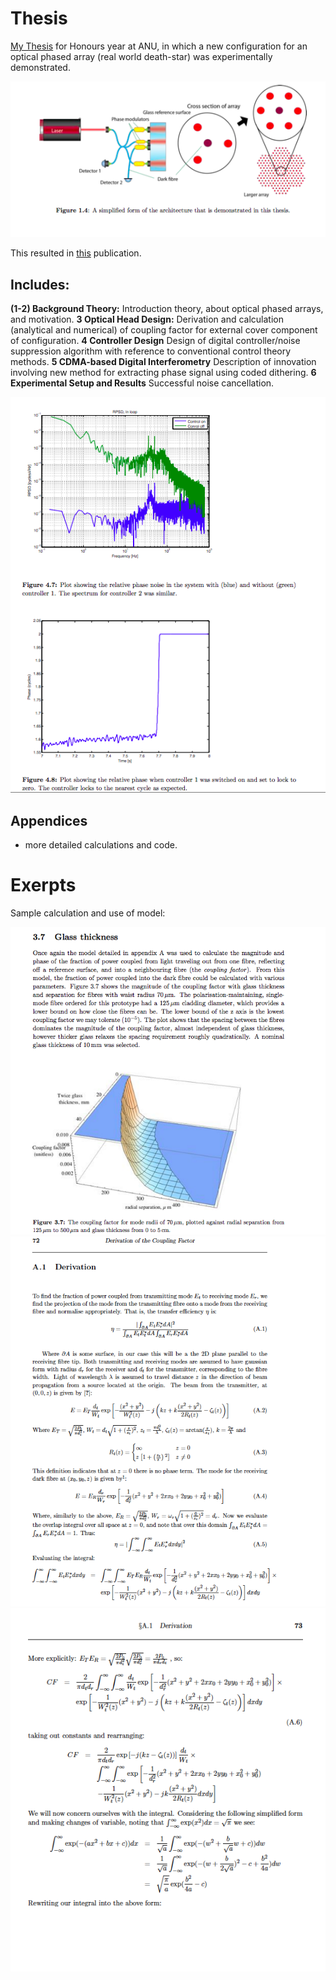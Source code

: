 # Thesis
[My Thesis](https://github.com/emalikides/Thesis/blob/main/Honours_thesis_Emmanuel_Malikides.pdf) for Honours year at ANU,
in which a new configuration for an optical phased array (real world death-star) was experimentally demonstrated.

![architecture](arch.png)

This resulted in [this](https://opg.optica.org/ao/abstract.cfm?uri=ao-53-22-4881) publication.

## Includes: 
**(1-2) Background Theory:**
Introduction theory, about optical phased arrays, and motivation.
**3 Optical Head Design:**
Derivation and calculation (analytical and numerical) of coupling factor for external cover component of configuration.
**4 Controller Design**
Design of digital controller/noise suppression algorithm with reference to conventional control theory methods.
**5 CDMA-based Digital Interferometry**
Description of innovation involving new method for extracting phase signal using coded dithering.
**6 Experimental Setup and Results**
Successful noise cancellation.

![controller](p_42.png)
## Appendices
- more detailed calculations and code.

# Exerpts
Sample calculation and use of model:

![Visuals from model](p_24.png)
![pointing angle derivation](p_72.png)
![pointing angle derivation](p_73.png)
